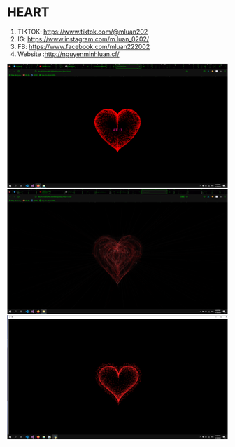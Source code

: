 # HEART
1. TIKTOK: https://www.tiktok.com/@mluan202
2. IG: https://www.instagram.com/m.luan_0202/ 
3. FB: https://www.facebook.com/mluan222002 
4. Website :http://nguyenminhluan.cf/

![heart](/Images/heart.png 'Heart')
![heart1](/Images/heart1.png 'Heart1')
![heartLyTuan](/Images/heartLyTuan.png 'HeartLyTuan')
